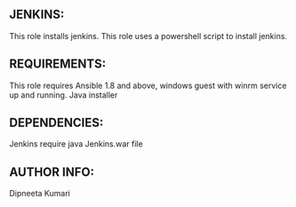 JENKINS:
------------------

This role installs jenkins. This role uses a powershell script to install jenkins. 

REQUIREMENTS:
------------------

This role requires Ansible 1.8 and above, windows guest with winrm service up and running.
Java installer

DEPENDENCIES:
------------------

Jenkins require java
Jenkins.war file

AUTHOR INFO:
------------------

Dipneeta Kumari

